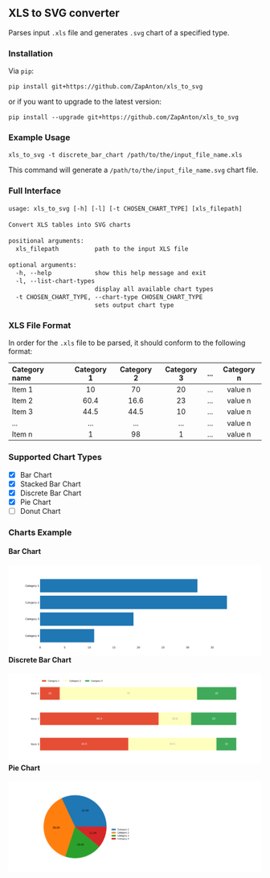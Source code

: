 ## XLS to SVG converter

Parses input `.xls` file and generates `.svg` chart of a specified type.

### Installation

Via `pip`:

```shell
pip install git+https://github.com/ZapAnton/xls_to_svg
```
or if you want to upgrade to the latest version:

```shell
pip install --upgrade git+https://github.com/ZapAnton/xls_to_svg
```

### Example Usage

```shell
xls_to_svg -t discrete_bar_chart /path/to/the/input_file_name.xls
```
This command will generate a `/path/to/the/input_file_name.svg` chart file.

### Full Interface

```text
usage: xls_to_svg [-h] [-l] [-t CHOSEN_CHART_TYPE] [xls_filepath]

Convert XLS tables into SVG charts

positional arguments:
  xls_filepath          path to the input XLS file

optional arguments:
  -h, --help            show this help message and exit
  -l, --list-chart-types
                        display all available chart types
  -t CHOSEN_CHART_TYPE, --chart-type CHOSEN_CHART_TYPE
                        sets output chart type
```

### XLS File Format

In order for the `.xls` file to be parsed, it should conform to the following format:

| Category name  | Category 1   | Category 2    | Category 3    | ...           | Category n    |
| :------------- | :----------: | :-----------: | :-----------: | :-----------: | :-----------: |
| Item 1         | 10           | 70            | 20            | ...           | value n       |
| Item 2         | 60.4         | 16.6          | 23            | ...           | value n       |
| Item 3         | 44.5         | 44.5          | 10            | ...           | value n       |
| ...            | ...          | ...           | ...           | ...           | value n       |
| Item n         | 1            | 98            | 1             | ...           | value n       |

### Supported Chart Types

- [x] Bar Chart
- [x] Stacked Bar Chart
- [x] Discrete Bar Chart
- [x] Pie Chart
- [ ] Donut Chart

### Charts Example

#### Bar Chart

<img src="./pics/bar_chart_example.svg" align="left" />

#### Discrete Bar Chart

<img src="./pics/discrete_bar_chart_example.svg" align="left" />

#### Pie Chart

<img src="./pics/pie_chart_example.svg" align="left" />
